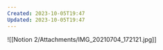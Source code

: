 ```yaml
---
Created: 2023-10-05T19:47
Updated: 2023-10-05T19:47
---
```

![[Notion 2/Attachments/IMG_20210704_172121.jpg]]